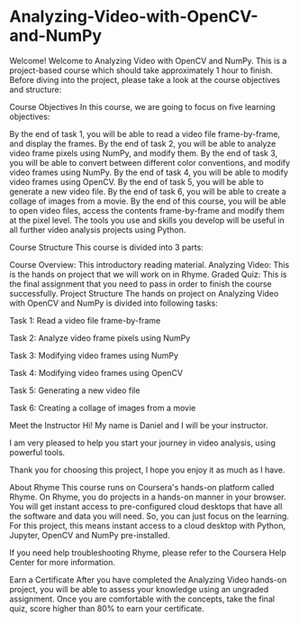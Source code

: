# Analyzing-Video-with-OpenCV-and-NumPy

Welcome!
Welcome to Analyzing Video with OpenCV and NumPy. This is a project-based course which should take approximately 1 hour to finish. Before diving into the project, please take a look at the course objectives and structure:

Course Objectives
In this course, we are going to focus on five learning objectives:

By the end of task 1, you will be able to read a video file frame-by-frame, and display the frames.
By the end of task 2, you will be able to analyze video frame pixels using NumPy, and modify them.
By the end of task 3, you will be able to convert between different color conventions, and modify video frames using NumPy.
By the end of task 4, you will be able to modify video frames using OpenCV.
By the end of task 5, you will be able to generate a new video file.
By the end of task 6, you will be able to create a collage of images from a movie.
By the end of this course, you will be able to open video files, access the contents frame-by-frame and modify them at the pixel level. The tools you use and skills you develop will be useful in all further video analysis projects using Python.

Course Structure
This course is divided into 3 parts:

Course Overview: This introductory reading material.
Analyzing Video: This is the hands on project that we will work on in Rhyme.
Graded Quiz: This is the final assignment that you need to pass in order to finish the course successfully.
Project Structure
The hands on project on Analyzing Video with OpenCV and NumPy is divided into following tasks:

Task 1: Read a video file frame-by-frame

Task 2: Analyze video frame pixels using NumPy

Task 3: Modifying video frames using NumPy

Task 4: Modifying video frames using OpenCV

Task 5: Generating a new video file

Task 6: Creating a collage of images from a movie

Meet the Instructor
Hi! My name is Daniel and I will be your instructor.

I am very pleased to help you start your journey in video analysis, using powerful tools.

Thank you for choosing this project, I hope you enjoy it as much as I have.

About Rhyme
This course runs on Coursera's hands-on platform called Rhyme. On Rhyme, you do projects in a hands-on manner in your browser. You will get instant access to pre-configured cloud desktops that have all the software and data you will need. So, you can just focus on the learning. For this project, this means instant access to a cloud desktop with Python, Jupyter, OpenCV and NumPy pre-installed.

If you need help troubleshooting Rhyme, please refer to the Coursera Help Center for more information.

Earn a Certificate
After you have completed the Analyzing Video hands-on project, you will be able to assess your knowledge using an ungraded assignment. Once you are comfortable with the concepts, take the final quiz, score higher than 80% to earn your certificate.
